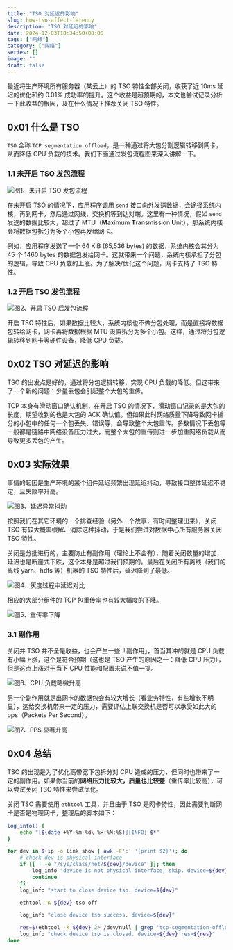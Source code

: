 ```yaml
---
title: "TSO 对延迟的影响"
slug: how-tso-affect-latency
description: "TSO 对延迟的影响"
date: 2024-12-03T10:34:50+08:00
tags: ["网络"]
category: ["网络"]
series: []
image: ""
draft: false
---
```


最近将生产环境所有服务器（某云上）的 TSO 特性全部关闭，收获了近 10ms 延迟的优化和约 0.01% 成功率的提升。这个收益是超预期的，本文也尝试记录分析一下此收益的根因，及在什么情况下推荐关闭 TSO 特性。

## 0x01 什么是 TSO

`TSO` 全称 `TCP segmentation offload`，是一种通过将大包分割逻辑转移到网卡，从而降低 CPU 负载的技术。我们下面通过发包流程图来深入讲解一下。

### 1.1 未开启 TSO 发包流程

![图1、未开启 TSO 发包流程](https://r2.kdefan.net/blog/2024/12/01_未开启_TSO_发包流程.png)

在未开启 TSO 的情况下，应用程序调用 `send` 接口向外发送数据，会途径系统内核，再到网卡，然后通过网线、交换机等到达对端。这里有一种情况，假如 `send` 发送的数据比较大，超过了 MTU（**M**aximum **T**ransmission **U**nit），那系统内核会将数据包拆分为多个小包再发给网卡。

例如，应用程序发送了一个 64 KiB (65,536 bytes) 的数据，系统内核会其分为 45 个 1460 bytes 的数据包发给网卡。这就带来一个问题，系统内核承担了分包的逻辑，导致 CPU 负载的上涨。为了解决/优化这个问题，网卡支持了 TSO 特性。

### 1.2 开启 TSO 发包流程

![图2、开启 TSO 后发包流程](https://r2.kdefan.net/blog/2024/12/02_开启_TSO_后发包流程.png)

开启 TSO 特性后，如果数据比较大，系统内核也不做分包处理，而是直接将数据包转给网卡，网卡再将数据根据 MTU 设置拆分为多个小包。这样，通过将分包逻辑转移到网卡等硬件设备，降低 CPU 负载。

## 0x02 TSO 对延迟的影响

TSO 的出发点是好的，通过将分包逻辑转移，实现 CPU 负载的降低。但这带来了一个新的问题：少量丢包会引起整个大包的重传。

TCP 本身有滑动窗口确认机制，在开启 TSO 的情况下，滑动窗口记录的是大包的长度，期望收到的也是大包的 ACK 确认值。但如果此时网络质量下降导致网卡拆分的小包中的任何一个包丢失、错误等，会导致整个大包重传。多数情况下丢包等一般都是链路中网络设备压力过大，而整个大包的重传则进一步加重网络负载从而导致更多丢包的产生。

## 0x03 实际效果

事情的起因是生产环境的某个组件延迟频繁出现延迟抖动，导致接口整体延迟不稳定，且失败率升高。

![图3、延迟异常抖动](https://r2.kdefan.net/blog/2024/12/03_延迟异常抖动.png)

按照我们在其它环境的一个排查经验（另外一个故事，有时间整理出来），关闭 TSO 有较大概率缓解、消除这种抖动，于是我们尝试对数据中心所有服务器关闭 TSO 特性。

关闭是分批进行的，主要防止有副作用（理论上不会有），随着关闭数量的增加，延迟也是断崖式下跌，这个本身是超过我们预期的。最后在关闭所有离线（我们的离线 yarn、hdfs 等）机器的 TSO 特性后，延迟降到了最低。

![图4、灰度过程中延迟对比](https://r2.kdefan.net/blog/2024/12/04_灰度过程中延迟对比.png)

相应的大部分组件的 TCP 包重传率也有较大幅度的下降。

![图5、重传率下降](https://r2.kdefan.net/blog/2024/12/05_重传率下降.png)

### 3.1 副作用

关闭并 TSO 并不全是收益，也会产生一些「副作用」，首当其冲的就是 CPU 负载有小幅上涨，这个是符合预期（这也是 TSO 产生的原因之一：降低 CPU 压力），但是这点上涨对于当下 CPU 性能和配置来说不值一提。

![图6、CPU 负载略微升高](https://r2.kdefan.net/blog/2024/12/06_CPU_负载略微升高.png)

另一个副作用就是出网卡的数据包会有较大增长（看业务特性，有些增长不明显），这给交换机带来一定的压力，需要评估上联交换机是否可以承受如此大的 pps（Packets Per Second）。

![图7、PPS 显著升高](https://r2.kdefan.net/blog/2024/12/07_PPS_显著升高.png)

## 0x04 总结

TSO 的出现是为了优化高带宽下包拆分对 CPU 造成的压力，但同时也带来了一定的副作用。如果你当前的**网络压力比较大，质量也比较差**（重传率比较高），可以尝试关闭 TSO 特性来尝试优化。

关闭 TSO 需要使用 `ethtool` 工具，并且由于 TSO 是网卡特性，因此需要判断网卡是否是物理网卡，整理后的脚本如下：

```bash
log_info() {
    echo "[$(date +%Y-%m-%d\ %H:%M:%S)][INFO] $*"
}

for dev in $(ip -o link show | awk -F':' '{print $2}'); do
    # check dev is physical interface
    if [[ ! -e "/sys/class/net/${dev}/device" ]]; then
        log_info "device is not physical interface, skip. device=${dev}"
        continue
    fi
    log_info "start to close device tso. device=${dev}"

    ethtool -K ${dev} tso off

    log_info "close device tso success. device=${dev}"

    res=$(ethtool -k ${dev} 2> /dev/null | grep 'tcp-segmentation-offload')
    log_info "check device tso is closed. device=${dev} res=${res}"
done
```

